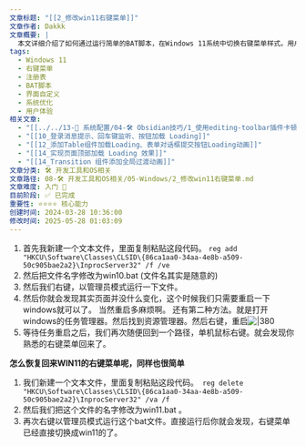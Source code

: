 ```yaml
---
文章标题: "[[2_修改win11右键菜单]]"
文章作者: Dakkk
文章概要: |
  本文详细介绍了如何通过运行简单的BAT脚本，在Windows 11系统中切换右键菜单样式。用户可以轻松地将Win11的精简右键菜单恢复为Win10的详细菜单，并通过类似方法再次切换回Win11样式，操作便捷，有效提升用户体验。
tags:
  - Windows 11
  - 右键菜单
  - 注册表
  - BAT脚本
  - 界面自定义
  - 系统优化
  - 用户体验
相关文章:
  - "[[../../13-🔧 系统配置/04-🛠️ Obsidian技巧/1_使用editing-toolbar插件卡顿]]"
  - "[[10_登录消息提示、回车键监听、按钮加载 Loading]]"
  - "[[12_添加Table组件加载Loading、表单对话框提交按钮Loading动画]]"
  - "[[14_实现页面顶部加载 Loading 效果]]"
  - "[[14_Transition 组件添加全局过渡动画]]"
文章分类: 🛠️ 开发工具和OS相关
文章路径: 08-🛠️ 开发工具和OS相关/05-Windows/2_修改win11右键菜单.md
文章难度: 入门 🌱
目前阶段: ✅ 已完成
重要性: ⭐⭐⭐⭐ 核心能力
创建时间: 2024-03-28 10:36:00
修改时间: 2025-05-28 01:03:09
---
```


1. 首先我新建一个文本文件，里面复制粘贴这段代码。 `reg add "HKCU\Software\Classes\CLSID\{86ca1aa0-34aa-4e8b-a509-50c905bae2a2}\InprocServer32" /f /ve`
2. 然后把文件名字修改为win10.bat (文件名其实是随意的)
3. 然后我们右键，以管理员模式运行一下文件。
4. 然后你就会发现其实页面并没什么变化，这个时候我们只需要重启一下windows就可以了。 当然重启多麻烦啊。 还有第二种方法。就是打开windows的任务管理器。然后找到资源管理器。然后右键，重启![|380](https://my-obsidian-image.oss-cn-guangzhou.aliyuncs.com/2024/04/5e1d101e267db649eb5e0f4176f4936a.png)
5. 等待任务重启之后，我们再次随便回到一个路径，单机鼠标右键。就会发现你熟悉的右键菜单回来了。

**怎么恢复回来WIN11的右键菜单呢，同样也很简单**


1. 我们新建一个文本文件，里面复制粘贴这段代码。` reg delete "HKCU\Software\Classes\CLSID\{86ca1aa0-34aa-4e8b-a509-50c905bae2a2}\InprocServer32" /va /f`
2. 然后我们把这个文件的名字修改为win11.bat 。
3. 再次右键以管理员模式运行这个bat文件。直接运行后你就会发现，右键菜单已经直接切换成win11的了。



